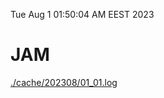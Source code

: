 Tue Aug  1 01:50:04 AM EEST 2023
# JAM
<a href='./cache/202308/01_01.log'>./cache/202308/01_01.log</a>

